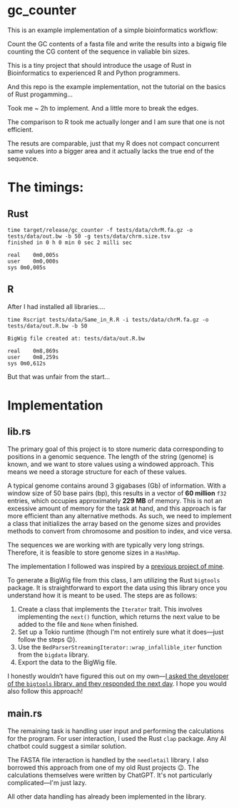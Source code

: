 # gc_counter

This is an example implementation of a simple bioinformatics workflow:

Count the GC contents of a fasta file and write the results into a bigwig file counting the CG content of the sequence in valiable bin sizes.

This is a tiny project that should introduce the usage of Rust in Bioinformatics to experienced R and Python programmers.

And this repo is the example implementation, not the tutorial on the basics of Rust progamming...

Took me ~ 2h to implement. And a little more to break the edges.

The comparison to R took me actually longer and I am sure that one is not efficient.

The resuts are comparable, just that my R does not compact concurrent same values into a bigger area and it actually lacks the true end of the sequence.

# The timings:


## Rust

```
time target/release/gc_counter -f tests/data/chrM.fa.gz -o tests/data/out.bw -b 50 -g tests/data/chrm.size.tsv 
finished in 0 h 0 min 0 sec 2 milli sec

real    0m0,005s
user    0m0,000s
sys 0m0,005s
```


## R

After I had installed all libraries....

```
time Rscript tests/data/Same_in_R.R -i tests/data/chrM.fa.gz -o tests/data/out.R.bw -b 50

BigWig file created at: tests/data/out.R.bw 

real    0m8,869s
user    0m8,259s
sys 0m0,612s
```


But that was unfair from the start...

# Implementation

## lib.rs

The primary goal of this project is to store numeric data corresponding to positions in a genomic sequence. The length of the string (genome) is known, and we want to store values using a windowed approach. This means we need a storage structure for each of these values.

A typical genome contains around 3 gigabases (Gb) of information. With a window size of 50 base pairs (bp), this results in a vector of **60 million** `f32` entries, which occupies approximately **229 MB** of memory. This is not an excessive amount of memory for the task at hand, and this approach is far more efficient than any alternative methods. As such, we need to implement a class that initializes the array based on the genome sizes and provides methods to convert from chromosome and position to index, and vice versa.

The sequences we are working with are typically very long strings. Therefore, it is feasible to store genome sizes in a `HashMap`.

The implementation I followed was inspired by a [previous project of mine](https://github.com/stela2502/bam_tide).

To generate a BigWig file from this class, I am utilizing the Rust `bigtools` package. It is straightforward to export the data using this library once you understand how it is meant to be used. The steps are as follows:

1. Create a class that implements the `Iterator` trait. This involves implementing the `next()` function, which returns the next value to be added to the file and `None` when finished.
2. Set up a Tokio runtime (though I'm not entirely sure what it does—just follow the steps 😉).
3. Use the `BedParserStreamingIterator::wrap_infallible_iter` function from the `bigdata` library.
4. Export the data to the BigWig file.

I honestly wouldn’t have figured this out on my own—[I asked the developer of the `bigtools` library, and they responded the next day](https://github.com/jackh726/bigtools/discussions/74). I hope you would also follow this approach!

## main.rs

The remaining task is handling user input and performing the calculations for the program. For user interaction, I used the Rust `clap` package. Any AI chatbot could suggest a similar solution. 

The FASTA file interaction is handled by the `needletail` library. I also borrowed this approach from one of my old Rust projects 😉. The calculations themselves were written by ChatGPT. It's not particularly complicated—I'm just lazy.

All other data handling has already been implemented in the library.
